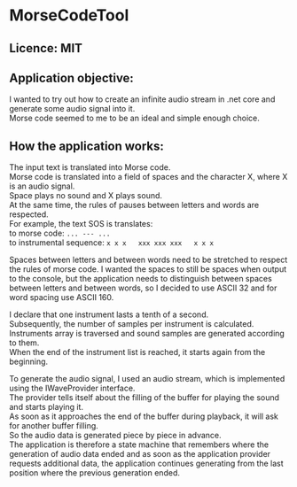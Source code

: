 # MorseCodeTool

## Licence: MIT

## Application objective:

I wanted to try out how to create an infinite audio stream in .net core
and generate some audio signal into it.  
Morse code seemed to me to be an ideal and simple enough choice.

## How the application works:

The input text is translated into Morse code.  
Morse code is translated into a field of spaces and the character X, where X is an audio signal.  
Space plays no sound and X plays sound.  
At the same time, the rules of pauses between letters and words are respected.  
For example, the text SOS is translates:  
to morse code: `... --- ... `  
to instrumental sequence: `x x x   xxx xxx xxx   x x x       `  

Spaces between letters and between words need to be stretched to respect the rules of morse code. 
I wanted the spaces to still be spaces when output to the console, but the application needs to 
distinguish between spaces between letters and between words, 
so I decided to use ASCII 32 and for word spacing use ASCII 160.

I declare that one instrument lasts a tenth of a second.  
Subsequently, the number of samples per instrument is calculated.  
Instruments array is traversed and sound samples are generated according to them.  
When the end of the instrument list is reached, it starts again from the beginning.  

To generate the audio signal, I used an audio stream, which is implemented using the IWaveProvider interface.  
The provider tells itself about the filling of the buffer for playing the sound and starts playing it.  
As soon as it approaches the end of the buffer during playback, it will ask for another buffer filling.  
So the audio data is generated piece by piece in advance.   
The application is therefore a state machine that remembers where the generation of audio data ended and as soon as
the application provider requests additional data, the application continues generating from the last position
where the previous generation ended.  
